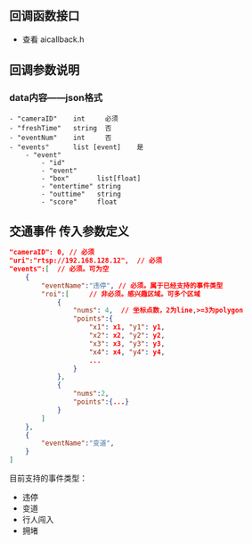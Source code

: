 ## 回调函数接口
 - 查看 aicallback.h

## 回调参数说明
### data内容——json格式
    - "cameraID"    int     必须
    - "freshTime"   string  否
    - "eventNum"    int     否
    - "events"      list [event]    是
        - "event"
            - "id"
            - "event"
            - "box"       list[float]
            - "entertime" string
            - "outtime"   string
            - "score"     float

## 交通事件 传入参数定义
```json
"cameraID": 0, // 必须
"uri":"rtsp://192.168.128.12",  // 必须
"events":[  // 必须。可为空
    {
        "eventName":"违停", // 必须。属于已经支持的事件类型
        "roi":[     // 非必须。感兴趣区域。可多个区域
            {
                "nums": 4,  // 坐标点数，2为line,>=3为polygon
                "points":{
                    "x1": x1, "y1": y1,
                    "x2": x2, "y2": y2,
                    "x3": x3, "y3": y3,
                    "x4": x4, "y4": y4,
                    ...
                }
            },
            {
                "nums":2,
                "points":{...}
            }
        ]
    },
    {
        "eventName":"变道",
    }
]
```
目前支持的事件类型：
- 违停
- 变道
- 行人闯入
- 拥堵

